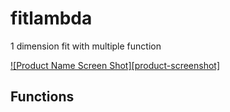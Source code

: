 # fitlambda
1 dimension fit with multiple function

[![Product Name Screen Shot][product-screenshot]](https://github.com/LiangLiu212/fitlambda/blob/main/example.pdf)

## Functions
